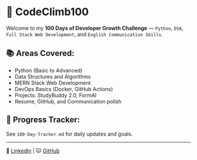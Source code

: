 # 🚀 CodeClimb100

Welcome to my **100 Days of Developer Growth Challenge** — `Python`, `DSA`, `Full Stack Web Development`, and `English Communication Skills`.

## 📚 Areas Covered:
- Python (Basic to Advanced)
- Data Structures and Algorithms
- MERN Stack Web Development
- DevOps Basics (Docker, GitHub Actions)
- Projects: StudyBuddy 2.0, FormAI
- Resume, GitHub, and Communication polish

## 📅 Progress Tracker:
See `100-Day-Tracker.md` for daily updates and goals.

---

🔗 [LinkedIn](https://linkedin.com/in/yourname) | 🐱 [GitHub](https://github.com/yourusername)
